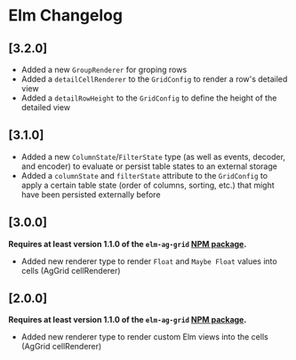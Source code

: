 # Elm Changelog

## [3.2.0]

- Added a new `GroupRenderer` for groping rows
- Added a `detailCellRenderer` to the `GridConfig` to render a row's detailed view
- Added a `detailRowHeight` to the `GridConfig` to define the height of the detailed view

## [3.1.0]

- Added a new `ColumnState`/`FilterState` type (as well as events, decoder, and encoder) to evaluate or persist table states to an external storage
- Added a `columnState` and `filterState` attribute to the `GridConfig` to apply a certain table state (order of columns, sorting, etc.) that might have been persisted externally before

## [3.0.0]

**Requires at least version 1.1.0 of the `elm-ag-grid` [NPM package](https://www.npmjs.com/package/@mercurymedia/elm-ag-grid/v/1.1.0).**

- Added new renderer type to render `Float` and `Maybe Float` values into cells (AgGrid cellRenderer)

## [2.0.0]

**Requires at least version 1.1.0 of the `elm-ag-grid` [NPM package](https://www.npmjs.com/package/@mercurymedia/elm-ag-grid/v/1.1.0).**

- Added new renderer type to render custom Elm views into the cells (AgGrid cellRenderer)
